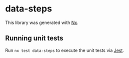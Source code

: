 # data-steps

This library was generated with [Nx](https://nx.dev).

## Running unit tests

Run `nx test data-steps` to execute the unit tests via [Jest](https://jestjs.io).
